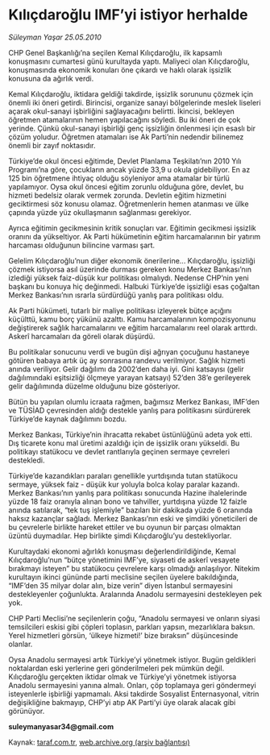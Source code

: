 # Kılıçdaroğlu IMF’yi istiyor herhalde

*Süleyman Yaşar 25.05.2010*

<div class="yazi"><p>CHP Genel Başkanlığı’na seçilen Kemal Kılıçdaroğlu, ilk kapsamlı konuşmasını cumartesi günü kurultayda yaptı. Maliyeci olan Kılıçdaroğlu, konuşmasında ekonomik konuları öne çıkardı ve haklı olarak işsizlik konusuna da ağırlık verdi. </p>
<p>Kemal Kılıçdaroğlu, iktidara geldiği takdirde, işsizlik sorununu çözmek için önemli iki öneri getirdi. Birincisi, organize sanayi bölgelerinde meslek liseleri açarak okul-sanayi işbirliğini sağlayacağını belirtti. İkincisi, bekleyen öğretmen atamalarının hemen yapılacağını söyledi. Bu iki öneri de çok yerinde. Çünkü okul-sanayi işbirliği genç işsizliğin önlenmesi için esaslı bir çözüm yoludur. Öğretmen atamaları ise Ak Parti’nin nedendir bilinemez önemli bir zayıf noktasıdır. </p>
<p>Türkiye’de okul öncesi eğitimde, Devlet Planlama Teşkilatı’nın 2010 Yılı Programı’na göre, çocukların ancak yüzde 33,9 u okula gidebiliyor. En az 125 bin öğretmene ihtiyaç olduğu söyleniyor ama atamalar bir türlü yapılamıyor. Oysa okul öncesi eğitim zorunlu olduğuna göre, devlet, bu hizmeti bedelsiz olarak vermek zorunda. Devletin eğitim hizmetini geciktirmesi söz konusu olamaz. Öğretmenlerin hemen atanması ve ülke çapında yüzde yüz okullaşmanın sağlanması gerekiyor. </p>
<p>Ayrıca eğitimin gecikmesinin kritik sonuçları var. Eğitimin gecikmesi işsizlik oranını da yükseltiyor. Ak Parti hükümetinin eğitim harcamalarının bir yatırım harcaması olduğunun bilincine varması şart. </p>
<p>Gelelim Kılıçdaroğlu’nun diğer ekonomik önerilerine... Kılıçdaroğlu, işsizliği çözmek istiyorsa asıl üzerinde durması gereken konu Merkez Bankası’nın izlediği yüksek faiz-düşük kur politikası olmalıydı. Nedense CHP’nin yeni başkanı bu konuya hiç değinmedi. Halbuki Türkiye’de işsizliği esas çoğaltan Merkez Bankası’nın ısrarla sürdürdüğü yanlış para politikası oldu. </p>
<p>Ak Parti hükümeti, tutarlı bir maliye politikası izleyerek bütçe açığını küçülttü, kamu borç yükünü azalttı. Kamu harcamalarının kompozisyonunu değiştirerek sağlık harcamalarını ve eğitim harcamalarını reel olarak arttırdı. Askerî harcamaları da göreli olarak düşürdü. </p>
<p>Bu politikalar sonucunu verdi ve bugün dişi ağrıyan çocuğunu hastaneye götüren babaya artık üç ay sonrasına randevu verilmiyor. Sağlık hizmeti anında veriliyor. Gelir dağılımı da 2002’den daha iyi. Gini katsayısı (gelir dağılımındaki eşitsizliği ölçmeye yarayan katsayı) 52’den 38’e gerileyerek gelir dağılımında düzelme olduğunu bize gösteriyor. </p>
<p>Bütün bu yapılan olumlu icraata rağmen, bağımsız Merkez Bankası, IMF’den ve TÜSİAD çevresinden aldığı destekle yanlış para politikasını sürdürerek Türkiye’de kaynak dağılımını bozdu. </p>
<p>Merkez Bankası, Türkiye’nin ihracatta rekabet üstünlüğünü adeta yok etti. Dış ticarete konu mal üretimi azaldığı için de işsizlik oranı yükseldi. Bu politikayı statükocu ve devlet rantlarıyla geçinen sermaye çevreleri destekledi. </p>
<p>Türkiye’de kazandıkları paraları genellikle yurtdışında tutan statükocu sermaye, yüksek faiz - düşük kur yoluyla bolca kolay paralar kazandı. Merkez Bankası’nın yanlış para politikası sonucunda Hazine ihalelerinde yüzde 18 faiz oranıyla alınan bono ve tahviller, yurtdışına yüzde 12 faizle anında satılarak, “tek tuş işlemiyle” bazıları bir dakikada yüzde 6 oranında haksız kazançlar sağladı. Merkez Bankası’nın eski ve şimdiki yöneticileri de bu çevrelerle birlikte hareket ettiler ve bu oyunun bir parçası olmaktan üzüntü duymadılar. Hep birlikte şimdi Kılıçdaroğlu’yu destekliyorlar. </p>
<p>Kurultaydaki ekonomi ağırlıklı konuşması değerlendirildiğinde, Kemal Kılıçdaroğlu’nun “bütçe yönetimini IMF’ye, siyaseti de askerî vesayete bırakmayı isteyen” bu statükocu çevrelere karşı olmadığı anlaşılıyor. Nitekim kurultayın ikinci gününde parti meclisine seçilen üyelere bakıldığında, “IMF’den 35 milyar dolar alın, bize verin” diyen İstanbul sermayesini destekleyenler çoğunlukta. Aralarında Anadolu sermayesini destekleyen pek yok. </p>
<p>CHP Parti Meclisi’ne seçilenlerin çoğu, “Anadolu sermayesi ve onların siyasi temsilcileri eskisi gibi çöpleri toplasın, parkları yapsın, mezarlıklara baksın. Yerel hizmetleri görsün, ‘ülkeye hizmeti!’ bize bıraksın” düşüncesinde olanlar. </p>
<p>Oysa Anadolu sermayesi artık Türkiye’yi yönetmek istiyor. Bugün geldikleri noktalardan eski yerlerine geri gönderilmeleri pek mümkün değil. Kılıçdaroğlu gerçekten iktidar olmak ve Türkiye’yi yönetmek istiyorsa Anadolu sermayesini yanına almalı. Onları, çöp toplamaya geri göndermeyi isteyenlerle işbirliği yapmamalı. Aksi takdirde Sosyalist Enternasyonal, vitrin değişikliğine bakmayıp, CHP’yi atıp AK Parti’yi üye olarak alacak gibi görünüyor.</p>
<p><b>suleymanyasar34@gmail.com</b></p></div>

Kaynak: [taraf.com.tr](http://www.taraf.com.tr:80/suleyman-yasar/makale-kilicdaroglu-imf-yi-istiyor-herhalde.htm), [web.archive.org (arşiv bağlantısı)](http://web.archive.org/web/20100528164342/http://www.taraf.com.tr:80/suleyman-yasar/makale-kilicdaroglu-imf-yi-istiyor-herhalde.htm)
